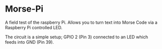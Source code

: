 # Morse-Pi
A field test of the raspberry Pi. Allows you to turn text into Morse Code via a Raspberry Pi controlled LED.

The circuit is a simple setup;  GPIO 2 (Pin 3) connected to an LED which feeds into GND (Pin 39).
